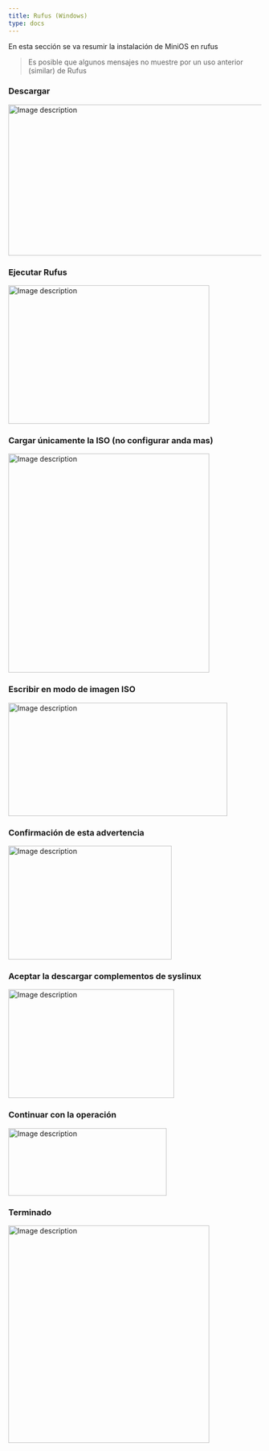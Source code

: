 ```yaml
---
title: Rufus (Windows)
type: docs
---
```



En esta sección se va resumir la instalación de MiniOS en rufus

> Es posible que algunos mensajes no muestre por un uso anterior (similar) de Rufus

### Descargar  

<img src="https://raw.githubusercontent.com/nucleo-linux-uagrm/recursos/refs/heads/main/wiki/img/rufus/rufus-1.png" width="539" height="300" alt="Image description">  


### Ejecutar Rufus  

<img src="https://raw.githubusercontent.com/nucleo-linux-uagrm/recursos/refs/heads/main/wiki/img/rufus/rufus-2.png" width="400" height="275" alt="Image description">

### Cargar únicamente la ISO (no configurar anda mas)

<img src="https://raw.githubusercontent.com/nucleo-linux-uagrm/recursos/refs/heads/main/wiki/img/rufus/rufus-3.png" width="400" height="435" alt="Image description">

### Escribir en modo de imagen ISO

<img src="https://raw.githubusercontent.com/nucleo-linux-uagrm/recursos/refs/heads/main/wiki/img/rufus/rufus-4.png" width="436" height="225" alt="Image description">

### Confirmación de esta advertencia

<img src="https://raw.githubusercontent.com/nucleo-linux-uagrm/recursos/refs/heads/main/wiki/img/rufus/rufus-5.png" width="325" height="226" alt="Image description">

### Aceptar la descargar complementos de syslinux

<img src="https://raw.githubusercontent.com/nucleo-linux-uagrm/recursos/refs/heads/main/wiki/img/rufus/rufus-6.png" width="330" height="216" alt="Image description">

### Continuar con la operación

<img src="https://raw.githubusercontent.com/nucleo-linux-uagrm/recursos/refs/heads/main/wiki/img/rufus/rufus-7.png" width="315" height="134" alt="Image description">

### Terminado

<img src="https://raw.githubusercontent.com/nucleo-linux-uagrm/recursos/refs/heads/main/wiki/img/rufus/rufus-8.png" width="400" height="432" alt="Image description">

